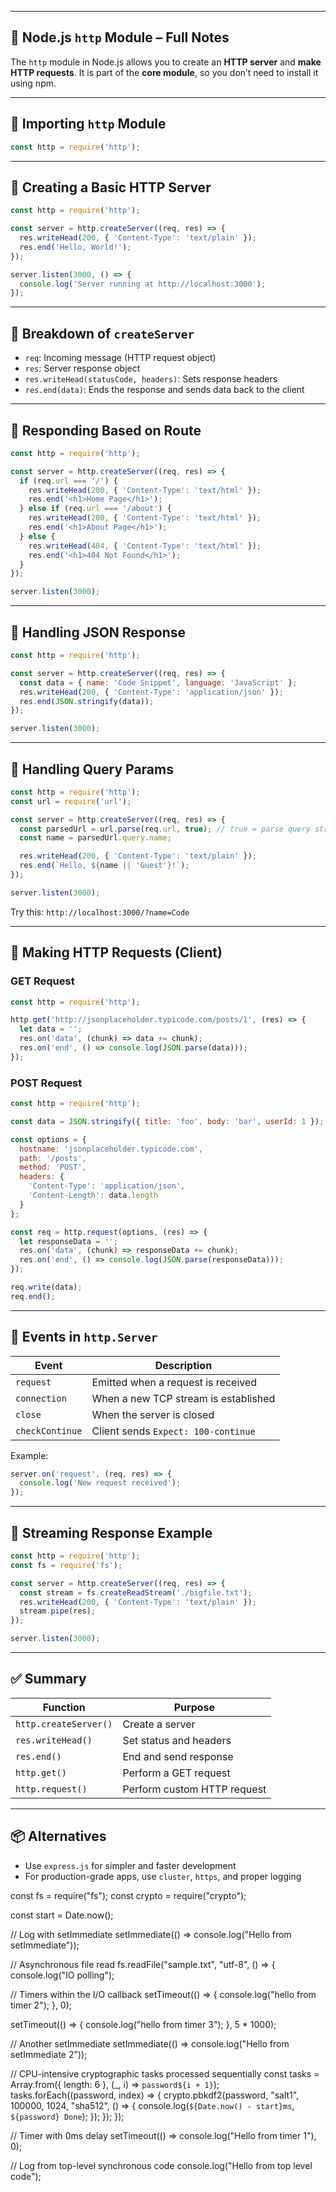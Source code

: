 
---

## 📘 Node.js `http` Module – Full Notes

The `http` module in Node.js allows you to create an **HTTP server** and **make HTTP requests**. It is part of the **core module**, so you don’t need to install it using npm.

---

## 🔹 Importing `http` Module

```js
const http = require('http');
```

---

## 🔹 Creating a Basic HTTP Server

```js
const http = require('http');

const server = http.createServer((req, res) => {
  res.writeHead(200, { 'Content-Type': 'text/plain' });
  res.end('Hello, World!');
});

server.listen(3000, () => {
  console.log('Server running at http://localhost:3000');
});
```

---

## 🧠 Breakdown of `createServer`

* `req`: Incoming message (HTTP request object)
* `res`: Server response object
* `res.writeHead(statusCode, headers)`: Sets response headers
* `res.end(data)`: Ends the response and sends data back to the client

---

## 🔹 Responding Based on Route

```js
const http = require('http');

const server = http.createServer((req, res) => {
  if (req.url === '/') {
    res.writeHead(200, { 'Content-Type': 'text/html' });
    res.end('<h1>Home Page</h1>');
  } else if (req.url === '/about') {
    res.writeHead(200, { 'Content-Type': 'text/html' });
    res.end('<h1>About Page</h1>');
  } else {
    res.writeHead(404, { 'Content-Type': 'text/html' });
    res.end('<h1>404 Not Found</h1>');
  }
});

server.listen(3000);
```

---

## 🔹 Handling JSON Response

```js
const http = require('http');

const server = http.createServer((req, res) => {
  const data = { name: 'Code Snippet', language: 'JavaScript' };
  res.writeHead(200, { 'Content-Type': 'application/json' });
  res.end(JSON.stringify(data));
});

server.listen(3000);
```

---

## 🔹 Handling Query Params

```js
const http = require('http');
const url = require('url');

const server = http.createServer((req, res) => {
  const parsedUrl = url.parse(req.url, true); // true = parse query string
  const name = parsedUrl.query.name;

  res.writeHead(200, { 'Content-Type': 'text/plain' });
  res.end(`Hello, ${name || 'Guest'}!`);
});

server.listen(3000);
```

Try this: `http://localhost:3000/?name=Code`

---

## 🔹 Making HTTP Requests (Client)

### GET Request

```js
const http = require('http');

http.get('http://jsonplaceholder.typicode.com/posts/1', (res) => {
  let data = '';
  res.on('data', (chunk) => data += chunk);
  res.on('end', () => console.log(JSON.parse(data)));
});
```

### POST Request

```js
const http = require('http');

const data = JSON.stringify({ title: 'foo', body: 'bar', userId: 1 });

const options = {
  hostname: 'jsonplaceholder.typicode.com',
  path: '/posts',
  method: 'POST',
  headers: {
    'Content-Type': 'application/json',
    'Content-Length': data.length
  }
};

const req = http.request(options, (res) => {
  let responseData = '';
  res.on('data', (chunk) => responseData += chunk);
  res.on('end', () => console.log(JSON.parse(responseData)));
});

req.write(data);
req.end();
```

---

## 🔹 Events in `http.Server`

| Event           | Description                          |
| --------------- | ------------------------------------ |
| `request`       | Emitted when a request is received   |
| `connection`    | When a new TCP stream is established |
| `close`         | When the server is closed            |
| `checkContinue` | Client sends `Expect: 100-continue`  |

Example:

```js
server.on('request', (req, res) => {
  console.log('New request received');
});
```

---

## 🔹 Streaming Response Example

```js
const http = require('http');
const fs = require('fs');

const server = http.createServer((req, res) => {
  const stream = fs.createReadStream('./bigfile.txt');
  res.writeHead(200, { 'Content-Type': 'text/plain' });
  stream.pipe(res);
});

server.listen(3000);
```

---

## ✅ Summary

| Function              | Purpose                     |
| --------------------- | --------------------------- |
| `http.createServer()` | Create a server             |
| `res.writeHead()`     | Set status and headers      |
| `res.end()`           | End and send response       |
| `http.get()`          | Perform a GET request       |
| `http.request()`      | Perform custom HTTP request |

---

## 📦 Alternatives

* Use `express.js` for simpler and faster development
* For production-grade apps, use `cluster`, `https`, and proper logging


const fs = require("fs");
const crypto = require("crypto");



const start = Date.now();

// Log with setImmediate
setImmediate(() => console.log("Hello from setImmediate"));

// Asynchronous file read
fs.readFile("sample.txt", "utf-8", () => {
  console.log("IO polling");

  // Timers within the I/O callback
  setTimeout(() => {
    console.log("hello from timer 2");
  }, 0);

  setTimeout(() => {
    console.log("hello from timer 3");
  }, 5 * 1000);

  // Another setImmediate
  setImmediate(() => console.log("Hello from setImmediate 2"));

  // CPU-intensive cryptographic tasks processed sequentially
  const tasks = Array.from({ length: 6 }, (_, i) => `password${i + 1}`);
  tasks.forEach((password, index) => {
    crypto.pbkdf2(password, "salt1", 100000, 1024, "sha512", () => {
      console.log(`${Date.now() - start}ms`, `${password} Done`);
    });
  });
});

// Timer with 0ms delay
setTimeout(() => console.log("Hello from timer 1"), 0);

// Log from top-level synchronous code
console.log("Hello from top level code");